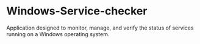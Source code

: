 # Windows-Service-checker
Application designed to monitor, manage, and verify the status of services running on a Windows operating system.
